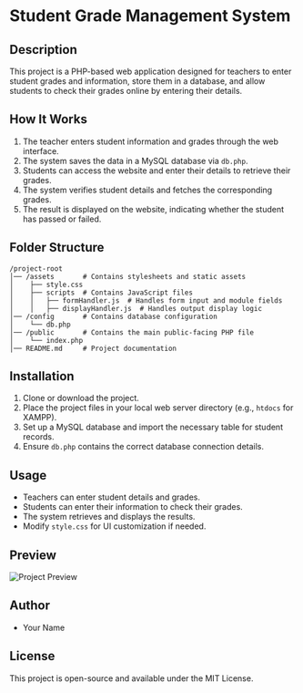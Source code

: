 # Student Grade Management System

## Description
This project is a PHP-based web application designed for teachers to enter student grades and information, store them in a database, and allow students to check their grades online by entering their details.

## How It Works
1. The teacher enters student information and grades through the web interface.
2. The system saves the data in a MySQL database via `db.php`.
3. Students can access the website and enter their details to retrieve their grades.
4. The system verifies student details and fetches the corresponding grades.
5. The result is displayed on the website, indicating whether the student has passed or failed.

## Folder Structure
```
/project-root
│── /assets       # Contains stylesheets and static assets
│    ├── style.css
│    ├── scripts  # Contains JavaScript files
│    │   ├── formHandler.js  # Handles form input and module fields
│    │   ├── displayHandler.js  # Handles output display logic
│── /config       # Contains database configuration
│    └── db.php
│── /public       # Contains the main public-facing PHP file
│    └── index.php
│── README.md     # Project documentation
```

## Installation
1. Clone or download the project.
2. Place the project files in your local web server directory (e.g., `htdocs` for XAMPP).
3. Set up a MySQL database and import the necessary table for student records.
4. Ensure `db.php` contains the correct database connection details.

## Usage
- Teachers can enter student details and grades.
- Students can enter their information to check their grades.
- The system retrieves and displays the results.
- Modify `style.css` for UI customization if needed.

## Preview
![Project Preview]()

## Author
- Your Name

## License
This project is open-source and available under the MIT License.


